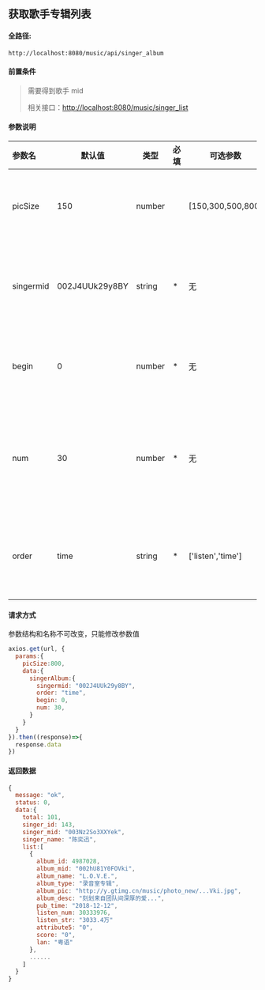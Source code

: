 ## 获取歌手专辑列表

#### 全路径:

```
http://localhost:8080/music/api/singer_album
```

#### 前置条件

> 需要得到歌手 mid    
>
> 相关接口：[http://localhost:8080/music/singer_list](https://github.com/JooZh/music-api-for-qq/blob/master/docs/singer_list.md)

#### 参数说明

| 参数名    | 默认值         | 类型   | 必填 | 可选参数 | 说明               |
| :-------- | -------------- | ------ | ---- | -------- | ------------------ |
| picSize | 150 | number |  | [150,300,500,800] | 头像尺寸大小 |
| singermid | 002J4UUk29y8BY | string | *    | 无       | 歌手的唯一标识     |
| begin     | 0              | number | *    | 无       | 开始查询位置       |
| num       | 30             | number | *    | 无       | 每次查询返回的条数 |
| order     | time         | string | * | ['listen','time'] | 列表的排序方式     |

#### 请求方式

参数结构和名称不可改变，只能修改参数值

```js
axios.get(url, {
  params:{
    picSize:800,
    data:{
      singerAlbum:{
        singermid: "002J4UUk29y8BY",
        order: "time",
        begin: 0,
        num: 30,
      }
    }    
  }
}).then((response)=>{
  response.data
})
```

#### 返回数据

```js
{
  message: "ok",
  status: 0,
  data:{
    total: 101,
    singer_id: 143,
    singer_mid: "003Nz2So3XXYek",
    singer_name: "陈奕迅",
    list:[
      {
        album_id: 4987028,
        album_mid: "002hU81Y0FOVki",
        album_name: "L.O.V.E.",
        album_type: "录音室专辑",
        album_pic: "http://y.gtimg.cn/music/photo_new/...Vki.jpg",
        album_desc: "刻划来自团队间深厚的爱...",
        pub_time: "2018-12-12",
        listen_num: 30333976,
        listen_str: "3033.4万"
        attribute5: "0",
        score: "0",
        lan: "粤语"
      },
      ......
    ]
  }
}
```

